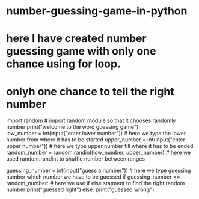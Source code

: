 # number-guessing-game-in-python
# here I have created number guessing game with only one chance using for loop.
# onlyh one chance to tell the right number

import random                                              # import random module so that it chooses randomly number
print("welcome to the word guessing game")                    
low_number = int(input("enter lower number"))              # here we type the lower number from where it has to be started
upper_number = int(input("enter upper number"))            # here we type upper number till where it has to be ended
random_number = random.randint(low_number, upper_number)   # here we used random.randint to shuffle number between ranges

guessing_number = int(input("guess a number"))             # here we type guessing number which number we have to be guessed
if guessing_number == random_number:                       # here we use if else statment to find the right random number
    print("guessed right")
else:
    print("guessed wrong")

